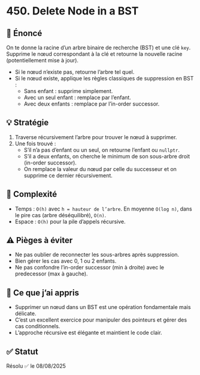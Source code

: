 # 450. Delete Node in a BST

## 📝 Énoncé

On te donne la racine d’un arbre binaire de recherche (BST) et une clé `key`. Supprime le nœud correspondant à la clé et retourne la nouvelle racine (potentiellement mise à jour).

- Si le nœud n’existe pas, retourne l’arbre tel quel.
- Si le nœud existe, applique les règles classiques de suppression en BST :
  - Sans enfant : supprime simplement.
  - Avec un seul enfant : remplace par l’enfant.
  - Avec deux enfants : remplace par l’in-order successor.

## 💡 Stratégie

1. Traverse récursivement l’arbre pour trouver le nœud à supprimer.
2. Une fois trouvé :
   - S’il n’a pas d’enfant ou un seul, on retourne l’enfant ou `nullptr`.
   - S’il a deux enfants, on cherche le minimum de son sous-arbre droit (in-order successor).
   - On remplace la valeur du nœud par celle du successeur et on supprime ce dernier récursivement.

## 🧠 Complexité

- Temps : `O(h)` avec `h = hauteur de l’arbre`. En moyenne `O(log n)`, dans le pire cas (arbre déséquilibré), `O(n)`.
- Espace : `O(h)` pour la pile d’appels récursive.

## ⚠️ Pièges à éviter

- Ne pas oublier de reconnecter les sous-arbres après suppression.
- Bien gérer les cas avec 0, 1 ou 2 enfants.
- Ne pas confondre l’in-order successor (min à droite) avec le predecessor (max à gauche).

## 💬 Ce que j’ai appris

- Supprimer un nœud dans un BST est une opération fondamentale mais délicate.
- C’est un excellent exercice pour manipuler des pointeurs et gérer des cas conditionnels.
- L’approche récursive est élégante et maintient le code clair.

## ✅ Statut

Résolu ✅ le 08/08/2025
